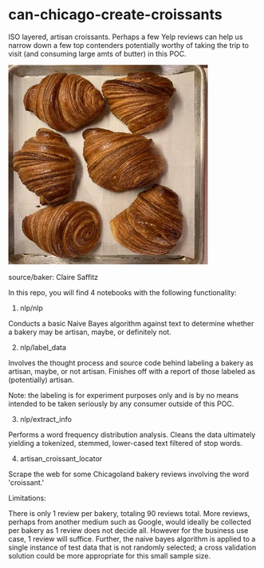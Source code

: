 # can-chicago-create-croissants

ISO layered, artisan croissants. Perhaps a few Yelp reviews can help us narrow down a few top contenders potentially worthy of taking the trip to visit (and consuming large amts of butter) in this POC.

![alt_text](https://github.com/kb3k/can-chicago-create-croissants/blob/main/imgs/croissant.jpeg)

source/baker: Claire Saffitz

In this repo, you will find 4 notebooks with the following functionality:

1. nlp/nlp

Conducts a basic Naive Bayes algorithm against text to determine whether a bakery may be artisan, maybe, or definitely not.

2. nlp/label_data

Involves the thought process and source code behind labeling a bakery as artisan, maybe, or not artisan. Finishes off with a report of those labeled as (potentially) artisan.

Note: the labeling is for experiment purposes only and is by no means intended to be taken seriously by any consumer outside of this POC.

3. nlp/extract_info 

Performs a word frequency distribution analysis. Cleans the data ultimately yielding a tokenized, stemmed, lower-cased text filtered of stop words. 

4. artisan_croissant_locator

Scrape the web for some Chicagoland bakery reviews involving the word 'croissant.'

Limitations:

There is only 1 review per bakery, totaling 90 reviews total. More reviews, perhaps from another medium such as Google, would ideally be collected per bakery as 1 review does not decide all. However for the business use case, 1 review will suffice. Further, the naive bayes algorithm is applied to a single instance of test data that is not randomly selected; a cross validation solution could be more appropriate for this small sample size.
